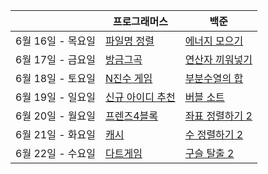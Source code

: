 |                   | 프로그래머스                                                 | 백준                                                     |
| ----------------- | ------------------------------------------------------------ | -------------------------------------------------------- |
| 6월 16일 - 목요일 | [파일명 정렬](https://programmers.co.kr/learn/courses/30/lessons/17686) | [에너지 모으기](https://www.acmicpc.net/problem/16198)   |
| 6월 17일 - 금요일 | [방금그곡](https://programmers.co.kr/learn/courses/30/lessons/17683) | [연산자 끼워넣기](https://www.acmicpc.net/problem/14888) |
| 6월 18일 - 토요일 | [N진수 게임](https://programmers.co.kr/learn/courses/30/lessons/17687) | [부분수열의 합](https://www.acmicpc.net/problem/1182)    |
| 6월 19일 - 일요일 | [신규 아이디 추천](https://programmers.co.kr/learn/courses/30/lessons/72410) | [버블 소트](https://www.acmicpc.net/problem/1517)        |
| 6월 20일 - 월요일 | [프렌즈4블록](https://programmers.co.kr/learn/courses/30/lessons/17679) | [좌표 정렬하기 2](https://www.acmicpc.net/problem/11651) |
| 6월 21일 - 화요일 | [캐시](https://programmers.co.kr/learn/courses/30/lessons/17680) | [수 정렬하기 2](https://www.acmicpc.net/problem/2751)    |
| 6월 22일 - 수요일 | [다트게임](https://programmers.co.kr/learn/courses/30/lessons/17682) | [구슬 탈출 2](https://www.acmicpc.net/problem/13460)     |



